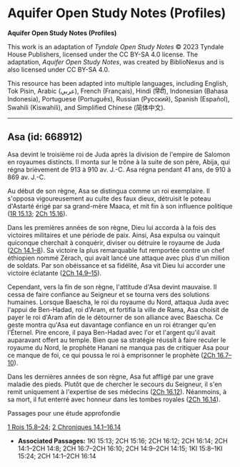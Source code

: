 # Aquifer Open Study Notes (Profiles)

**Aquifer Open Study Notes (Profiles)**

This work is an adaptation of *Tyndale Open Study Notes* © 2023 Tyndale House Publishers, licensed under the CC BY\-SA 4\.0 license. The adaptation, *Aquifer Open Study Notes*, was created by BiblioNexus and is also licensed under CC BY\-SA 4\.0\.

This resource has been adapted into multiple languages, including English, Tok Pisin, Arabic (عربي), French (Français), Hindi (हिंदी), Indonesian (Bahasa Indonesia), Portuguese (Português), Russian (Русский), Spanish (Español), Swahili (Kiswahili), and Simplified Chinese (简体中文).



--------------------------------

## Asa (id: 668912)

Asa devint le troisième roi de Juda après la division de l'empire de Salomon en royaumes distincts. Il monta sur le trône à la suite de son père, Abija, qui régna brièvement de 913 à 910 av. J.\-C. Asa régna pendant 41 ans, de 910 à 869 av. J.\-C.

Au début de son règne, Asa se distingua comme un roi exemplaire. Il s'opposa vigoureusement au culte des faux dieux, détruisit le poteau d'Astarté érigé par sa grand\-mère Maaca, et mit fin à son influence politique ([1R 15\.13](https://ref.ly/1Kgs15:13); [2Ch 15\.16](https://ref.ly/2Chr15:16)).

Dans les premières années de son règne, Dieu lui accorda à la fois des victoires militaires et une période de paix. Ainsi, Asa expulsa ou vainquit quiconque cherchait à conquérir, diviser ou détruire le royaume de Juda ([2Ch 14\.1–8](https://ref.ly/2Chr14:1-2Chr14:8)). Sa victoire la plus remarquable fut remportée contre un chef éthiopien nommé Zérach, qui avait lancé une attaque avec plus d'un million de soldats. Par son obéissance et sa fidélité, Asa vit Dieu lui accorder une victoire éclatante ([2Ch 14\.9–15](https://ref.ly/2Chr14:9-2Chr14:15)).

Cependant, vers la fin de son règne, l'attitude d'Asa devint mauvaise. Il cessa de faire confiance au Seigneur et se tourna vers des solutions humaines. Lorsque Baescha, le roi du royaume du Nord, attaqua Juda avec l'appui de Ben\-Hadad, roi d'Aram, et fortifia la ville de Rama, Asa choisit de payer le roi d'Aram afin de le détourner de son alliance avec Baescha. Ce geste montra qu'Asa eut davantage confiance en un roi étranger qu'en l'Éternel. Pire encore, il paya Ben\-Hadad avec l'or et l'argent qu'il avait auparavant offert au temple. Bien que sa stratégie réussît à faire reculer le royaume du Nord, le prophète Hanani ne manqua pas de critiquer Asa pour ce manque de foi, ce qui poussa le roi à emprisonner le prophète ([2Ch 16\.7–10](https://ref.ly/2Chr16:7-2Chr16:10)).

Dans les dernières années de son règne, Asa fut affligé par une grave maladie des pieds. Plutôt que de chercher le secours du Seigneur, il s'en remit uniquement à l'expertise de ses médecins ([2Ch 16\.12](https://ref.ly/2Chr16:12)). Néanmoins, à sa mort, il fut enterré avec honneur dans les tombes royales ([2Ch 16\.14](https://ref.ly/2Chr16:14)).

Passages pour une étude approfondie

[1 Rois 15\.8–24](https://ref.ly/1Kgs15:8-1Kgs15:24); [2 Chroniques 14\.1–16\.14](https://ref.ly/2Chr14:1-2Chr16:14)

* **Associated Passages:** 1KI 15:13; 2CH 15:16; 2CH 16:12; 2CH 16:14; 2CH 14:1–2CH 14:8; 2CH 16:7–2CH 16:10; 2CH 14:9–2CH 14:15; 1KI 15:8–1KI 15:24; 2CH 14:1–2CH 16:14

